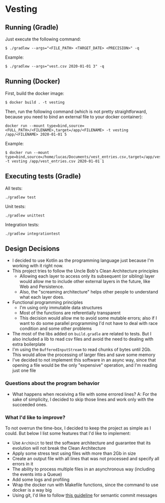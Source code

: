 # Vesting

## Running (Gradle)
Just execute the following command:
```shell
$ ./gradlew --args="<FILE_PATH> <TARGET_DATE> <PRECISION>" -q
```

Example:
```shell
$ ./gradlew --args="vest.csv 2020-01-01 3" -q
```

## Running (Docker)
First, build the docker image:
```shell
$ docker build . -t vesting
```

Then, run the following command (which is not pretty straightforward, because you need to bind an external file to your docker container):
```shell
docker run --mount type=bind,source=<FULL_PATH>/<FILENAME>,target=/app/<FILENAME> -t vesting /app/<FILENAME> 2020-01-01 5
```

Example:
```shell
$ docker run --mount type=bind,source=/home/lucas/Documents/vest_entries.csv,target=/app/vest_entries.csv -t vesting /app/vest_entries.csv 2020-01-01 1
```

## Executing tests (Gradle)
All tests:
```shell
./gradlew test
```

Unit tests:
```shell
./gradlew unittest
```

Integration tests:
```shell
./gradlew integrationtest
```

## Design Decisions

- I decided to use Kotlin as the programming language just because I'm working with it right now.
- This project tries to follow the Uncle Bob's Clean Architecture principles
  - Allowing each layer to access only its subsequent (or sibling) layer would allow me to include other external layers in the future, like Web and Persistence.
  - Also, the "screaming architecture" helps other people to understand what each layer does. 
- Functional programming principles
  - I'm using only immutable data structures
  - Most of the functions are referentially transparent
  - This decision would allow me to avoid some mutable errors; also if I want to do some parallel programming I'd not have to deal with race condition and some other problems
- The most of the libs added on `build.gradle` are related to tests. But I also included a lib to read csv files and avoid the need to dealing with extra boilerplate
- I'm using the `BufferedInputStream` to read chunks of bytes until 2Gb. This would allow the processing of larger files and save some memory
- I've decided to not implement this software in an async way, since that opening a file would be the only "expensive" operation, and I'm reading just one file

### Questions about the program behavior
- What happens when receiving a file with some errored lines? A: For the sake of simplicity, I decided to skip those lines and work only with the succeeded ones.

### What I'd like to improve?
To not overrun the time-box, I decided to keep the project as simple as I could. But below I list some features that I'd like to implement:
- Use `ArchUnit` to test the software architecture and guarantee that its evolution will not break the Clean Architecture
- Apply some stress test using files with more than 2Gb in size
- Create an output file with all lines that was not processed and specify all errors in it
- The ability to process multiple files in an asynchronous way (including the events into a Queue)
- Add some logs and profiling
- Wrap the docker run with Makefile functions, since the command to use docker is a way big
- Using git, I'd like to follow [this guideline](https://www.conventionalcommits.org/en/v1.0.0/) for semantic commit messages